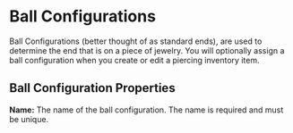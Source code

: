 # Ball Configurations

Ball Configurations (better thought of as standard ends), are used to determine the end that is on a piece of jewelry. You will optionally assign a ball configuration when you create or edit a piercing inventory item.

## Ball Configuration Properties

**Name:** The name of the ball configuration. The name is required and must be unique.